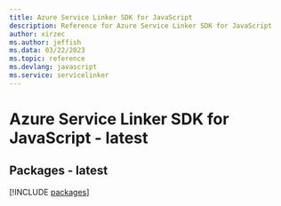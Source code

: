 ```yaml
---
title: Azure Service Linker SDK for JavaScript
description: Reference for Azure Service Linker SDK for JavaScript
author: xirzec
ms.author: jeffish
ms.data: 03/22/2023
ms.topic: reference
ms.devlang: javascript
ms.service: servicelinker
---
```

# Azure Service Linker SDK for JavaScript - latest
## Packages - latest
[!INCLUDE [packages](service-linker-index.md)]